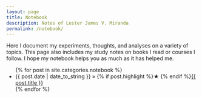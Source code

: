 ```yaml
---
layout: page
title: Notebook
description: Notes of Lester James V. Miranda
permalink: /notebook/
---
```


Here I document my experiments, thoughts, and analyses on a variety of topics.
This page also includes my study notes on books I read or courses I follow. I
hope my notebook helps you as much as it has helped me.

<ul>
  {% for post in site.categories.notebook %}
    <li>
        <span>{{ post.date | date_to_string }}</span> » {% if post.highlight %}&starf; {% endif %}<a href="{{ post.url }}" title="{{ post.title }}">{{ post.title }}</a>
    </li>
  {% endfor %}
</ul>